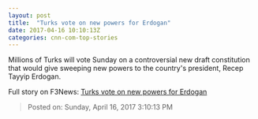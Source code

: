 ```yaml
---
layout: post
title:  "Turks vote on new powers for Erdogan"
date: 2017-04-16 10:10:13Z
categories: cnn-com-top-stories
---
```


Millions of Turks will vote Sunday on a controversial new draft constitution that would give sweeping new powers to the country's president, Recep Tayyip Erdogan.


Full story on F3News: [Turks vote on new powers for Erdogan](http://www.f3nws.com/n/APDFuD)

> Posted on: Sunday, April 16, 2017 3:10:13 PM
